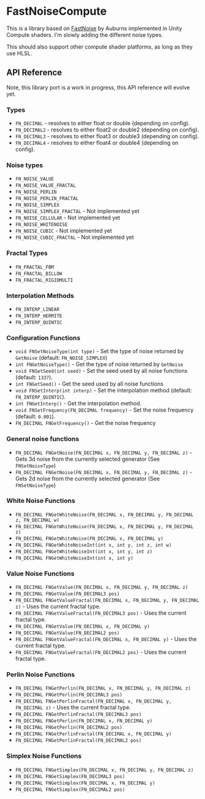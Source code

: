 # FastNoiseCompute
This is a library based on [FastNoise](https://github.com/Auburns/FastNoise) by Auburns implemented in Unity Compute shaders. I'm slowly adding the different noise types.

This should also support other compute shader platforms, as long as they use HLSL.

## API Reference

Note, this library port is a work in progress, this API reference will evolve yet.

### Types
- `FN_DECIMAL` - resolves to either float or double (depending on config).
- `FN_DECIMAL2` - resolves to either float2 or double2 (depending on config).
- `FN_DECIMAL3` - resolves to either float3 or double3 (depending on config).
- `FN_DECIMAL4` - resolves to either float4 or double4 (depending on config).

### Noise types
- `FN_NOISE_VALUE`
- `FN_NOISE_VALUE_FRACTAL`
- `FN_NOISE_PERLIN`
- `FN_NOISE_PERLIN_FRACTAL`
- `FN_NOISE_SIMPLEX`
- `FN_NOISE_SIMPLEX_FRACTAL` - Not implemented yet
- `FN_NOISE_CELLULAR` - Not implemented yet
- `FN_NOISE_WHITENOISE`
- `FN_NOISE_CUBIC` - Not implemented yet
- `FN_NOISE_CUBIC_FRACTAL` - Not implemented yet

### Fractal Types
- `FN_FRACTAL_FBM`
- `FN_FRACTAL_BILLOW`
- `FN_FRACTAL_RIGIDMULTI`

### Interpolation Methods
- `FN_INTERP_LINEAR`
- `FN_INTERP_HERMITE`
- `FN_INTERP_QUINTIC`

### Configuration Functions
- `void FNSetNoiseType(int type)` - Set the type of noise returned by `GetNoise` (default: `FN_NOISE_SIMPLEX`)
- `int FNGetNoiseType()` - Get the type of noise returned by `GetNoise`
- `void FNSetSeed(int seed)` - Set the seed used by all noise functions (default: `1337`).
- `int FNGetSeed()` - Get the seed used by all noise functions
- `void FNSetInterp(int interp)` - Set the interpolation method (default: `FN_INTERP_QUINTIC`).
- `int FNGetInterp()` - Get the interpolation method.
- `void FNSetFrequency(FN_DECIMAL frequency)` - Set the noise frequency (default: `0.001`).
- `FN_DECIMAL FNGetFrequency()` - Get the noise frequency

### General noise functions
- `FN_DECIMAL FNGetNoise(FN_DECIMAL x, FN_DECIMAL y, FN_DECIMAL z)` - Gets 3d noise from the currently selected generator (See `FNSetNoiseType`)
- `FN_DECIMAL FNGetNoise(FN_DECIMAL x, FN_DECIMAL y, FN_DECIMAL z)` - Gets 2d noise from the currently selected generator (See `FNSetNoiseType`)

### White Noise Functions

- `FN_DECIMAL FNGetWhiteNoise(FN_DECIMAL x, FN_DECIMAL y, FN_DECIMAL z, FN_DECIMAL w)`
- `FN_DECIMAL FNGetWhiteNoise(FN_DECIMAL x, FN_DECIMAL y, FN_DECIMAL z)`
- `FN_DECIMAL FNGetWhiteNoise(FN_DECIMAL x, FN_DECIMAL y)`
- `FN_DECIMAL FNGetWhiteNoiseInt(int x, int y, int z, int w)`
- `FN_DECIMAL FNGetWhiteNoiseInt(int x, int y, int z)`
- `FN_DECIMAL FNGetWhiteNoiseInt(int x, int y)`

### Value Noise Functions

- `FN_DECIMAL FNGetValue(FN_DECIMAL x, FN_DECIMAL y, FN_DECIMAL z)`
- `FN_DECIMAL FNGetValue(FN_DECIMAL3 pos)`
- `FN_DECIMAL FNGetValueFractal(FN_DECIMAL x, FN_DECIMAL y, FN_DECIMAL z)` - Uses the current fractal type.
- `FN_DECIMAL FNGetValueFractal(FN_DECIMAL3 pos)` - Uses the current fractal type.
- `FN_DECIMAL FNGetValue(FN_DECIMAL x, FN_DECIMAL y)`
- `FN_DECIMAL FNGetValue(FN_DECIMAL2 pos)`
- `FN_DECIMAL FNGetValueFractal(FN_DECIMAL x, FN_DECIMAL y)` - Uses the current fractal type.
- `FN_DECIMAL FNGetValueFractal(FN_DECIMAL2 pos)` - Uses the current fractal type.

### Perlin Noise Functions

- `FN_DECIMAL FNGetPerlin(FN_DECIMAL x, FN_DECIMAL y, FN_DECIMAL z)`
- `FN_DECIMAL FNGetPerlin(FN_DECIMAL3 pos)`
- `FN_DECIMAL FNGetPerlinFractal(FN_DECIMAL x, FN_DECIMAL y, FN_DECIMAL z)` - Uses the current fractal type.
- `FN_DECIMAL FNGetPerlinFractal(FN_DECIMAL3 pos)`
- `FN_DECIMAL FNGetPerlin(FN_DECIMAL x, FN_DECIMAL y)`
- `FN_DECIMAL FNGetPerlin(FN_DECIMAL2 pos)`
- `FN_DECIMAL FNGetPerlinFractal(FN_DECIMAL x, FN_DECIMAL y)`
- `FN_DECIMAL FNGetPerlinFractal(FN_DECIMAL2 pos)`

### Simplex Noise Functions

- `FN_DECIMAL FNGetSimplex(FN_DECIMAL x, FN_DECIMAL y, FN_DECIMAL z)`
- `FN_DECIMAL FNGetSimplex(FN_DECIMAL3 pos)`
- `FN_DECIMAL FNGetSimplex(FN_DECIMAL x, FN_DECIMAL y)`
- `FN_DECIMAL FNGetSimplex(FN_DECIMAL2 pos)`
